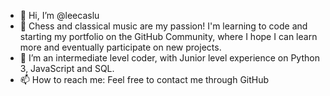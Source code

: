 - 👋 Hi, I’m @leecaslu
- 👀 Chess and classical music are my passion! I'm learning to code and starting my portfolio on the GitHub Community, where I hope I can learn more and eventually participate on new projects.
- 🌱 I’m an intermediate level coder, with Junior level experience on Python 3, JavaScript and SQL.
- 📫 How to reach me: Feel free to contact me through GitHub

<!---
leecaslu/leecaslu is a ✨ special ✨ repository because its `README.md` (this file) appears on your GitHub profile.
You can click the Preview link to take a look at your changes.
--->
